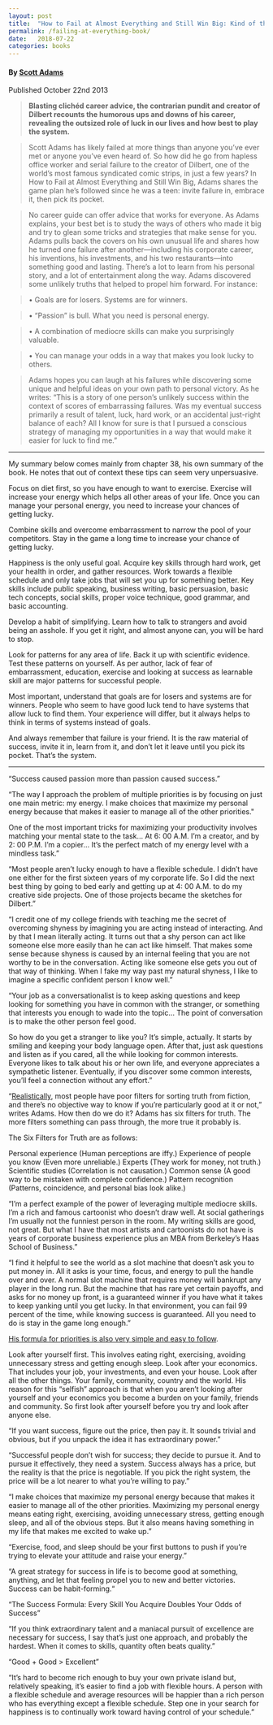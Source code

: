 ```yaml
---
layout: post
title:  "How to Fail at Almost Everything and Still Win Big: Kind of the Story of My Life"
permalink: /failing-at-everything-book/
date:   2018-07-22
categories: books
---
```


#### By [Scott Adams](https://www.goodreads.com/book/show/17859574-how-to-fail-at-almost-everything-and-still-win-big)

Published October 22nd 2013

> **Blasting clichéd career advice, the contrarian pundit and creator of Dilbert recounts the humorous ups and downs of his career, revealing the outsized role of luck in our lives and how best to play the system.**

> Scott Adams has likely failed at more things than anyone you’ve ever met or anyone you’ve even heard of. So how did he go from hapless office worker and serial failure to the creator of Dilbert, one of the world’s most famous syndicated comic strips, in just a few years? In How to Fail at Almost Everything and Still Win Big, Adams shares the game plan he’s followed since he was a teen: invite failure in, embrace it, then pick its pocket.

> No career guide can offer advice that works for everyone. As Adams explains, your best bet is to study the ways of others who made it big and try to glean some tricks and strategies that make sense for you. Adams pulls back the covers on his own unusual life and shares how he turned one failure after another—including his corporate career, his inventions, his investments, and his two restaurants—into something good and lasting. There’s a lot to learn from his personal story, and a lot of entertainment along the way. Adams discovered some unlikely truths that helped to propel him forward. For instance:

> • Goals are for losers. Systems are for winners.

> • “Passion” is bull. What you need is personal energy.

> • A combination of mediocre skills can make you surprisingly valuable.

> • You can manage your odds in a way that makes you look lucky to others.

> Adams hopes you can laugh at his failures while discovering some unique and helpful ideas on your own path to personal victory. As he writes: “This is a story of one person’s unlikely success within the context of scores of embarrassing failures. Was my eventual success primarily a result of talent, luck, hard work, or an accidental just-right balance of each? All I know for sure is that I pursued a conscious strategy of managing my opportunities in a way that would make it easier for luck to find me.”

---

My summary below comes mainly from chapter 38, his own summary of the book. He notes that out of context these tips can seem very unpersuasive.

Focus on diet first, so you have enough to want to exercise. Exercise will increase your energy which helps all other areas of your life. Once you can manage your personal energy, you need to increase your chances of getting lucky.

Combine skills and overcome embarrassment to narrow the pool of your competitors. Stay in the game a long time to increase your chance of getting lucky.

Happiness is the only useful goal. Acquire key skills through hard work, get your health in order, and gather resources. Work towards a flexible schedule and only take jobs that will set you up for something better. Key skills include public speaking, business writing, basic persuasion, basic tech concepts, social skills, proper voice technique, good grammar, and basic accounting.

Develop a habit of simplifying. Learn how to talk to strangers and avoid being an asshole. If you get it right, and almost anyone can, you will be hard to stop.

Look for patterns for any area of life. Back it up with scientific evidence. Test these patterns on yourself. As per author, lack of fear of embarrassment, education, exercise and looking at success as learnable skill are major patterns for successful people.

Most important, understand that goals are for losers and systems are for winners. People who seem to have good luck tend to have systems that allow luck to find them. Your experience will differ, but it always helps to think in terms of systems instead of goals.

And always remember that failure is your friend. It is the raw material of success, invite it in, learn from it, and don’t let it leave until you pick its pocket. That’s the system.

---

“Success caused passion more than passion caused success.”

“The way I approach the problem of multiple priorities is by focusing on just one main metric: my energy. I make choices that maximize my personal energy because that makes it easier to manage all of the other priorities."

One of the most important tricks for maximizing your productivity involves matching your mental state to the task… At 6: 00 A.M. I’m a creator, and by 2: 00 P.M. I’m a copier… It’s the perfect match of my energy level with a mindless task.”

“Most people aren’t lucky enough to have a flexible schedule. I didn’t have one either for the first sixteen years of my corporate life. So I did the next best thing by going to bed early and getting up at 4: 00 A.M. to do my creative side projects. One of those projects became the sketches for Dilbert.”

“I credit one of my college friends with teaching me the secret of overcoming shyness by imagining you are acting instead of interacting. And by that I mean literally acting. It turns out that a shy person can act like someone else more easily than he can act like himself. That makes some sense because shyness is caused by an internal feeling that you are not worthy to be in the conversation. Acting like someone else gets you out of that way of thinking. When I fake my way past my natural shyness, I like to imagine a specific confident person I know well.”

“Your job as a conversationalist is to keep asking questions and keep looking for something you have in common with the stranger, or something that interests you enough to wade into the topic… The point of conversation is to make the other person feel good.

So how do you get a stranger to like you? It’s simple, actually. It starts by smiling and keeping your body language open. After that, just ask questions and listen as if you cared, all the while looking for common interests. Everyone likes to talk about his or her own life, and everyone appreciates a sympathetic listener. Eventually, if you discover some common interests, you’ll feel a connection without any effort.”

“[Realistically](https://productivityist.com/book-review-how-to-fail-at-almost-everything-and-still-win-big/), most people have poor filters for sorting truth from fiction, and there’s no objective way to know if you’re particularly good at it or not,” writes Adams. How then do we do it? Adams has six filters for truth. The more filters something can pass through, the more true it probably is.

The Six Filters for Truth are as follows:

Personal experience (Human perceptions are iffy.)
Experience of people you know (Even more unreliable.)
Experts (They work for money, not truth.)
Scientific studies (Correlation is not causation.)
Common sense (A good way to be mistaken with complete confidence.)
Pattern recognition (Patterns, coincidence, and personal bias look alike.)

“I’m a perfect example of the power of leveraging multiple mediocre skills. I’m a rich and famous cartoonist who doesn’t draw well. At social gatherings I’m usually not the funniest person in the room. My writing skills are good, not great. But what I have that most artists and cartoonists do not have is years of corporate business experience plus an MBA from Berkeley’s Haas School of Business.”

“I find it helpful to see the world as a slot machine that doesn’t ask you to put money in. All it asks is your time, focus, and energy to pull the handle over and over. A normal slot machine that requires money will bankrupt any player in the long run. But the machine that has rare yet certain payoffs, and asks for no money up front, is a guaranteed winner if you have what it takes to keep yanking until you get lucky. In that environment, you can fail 99 percent of the time, while knowing success is guaranteed. All you need to do is stay in the game long enough.”

[His formula for priorities is also very simple and easy to follow](https://medium.com/@PetriB/book-summary-how-to-fail-at-almost-everything-and-still-win-big-scott-adams-e56c9f1be6cb).

Look after yourself first. This involves eating right, exercising, avoiding unnecessary stress and getting enough sleep.
Look after your economics. That includes your job, your investments, and even your house.
Look after all the other things. Your family, community, country and the world.
His reason for this “selfish” approach is that when you aren’t looking after yourself and your economics you become a burden on your family, friends and community. So first look after yourself before you try and look after anyone else.

“If you want success, figure out the price, then pay it. It sounds trivial and obvious, but if you unpack the idea it has extraordinary power.”

“Successful people don’t wish for success; they decide to pursue it. And to pursue it effectively, they need a system. Success always has a price, but the reality is that the price is negotiable. If you pick the right system, the price will be a lot nearer to what you’re willing to pay.”

“I make choices that maximize my personal energy because that makes it easier to manage all of the other priorities. Maximizing my personal energy means eating right, exercising, avoiding unnecessary stress, getting enough sleep, and all of the obvious steps. But it also means having something in my life that makes me excited to wake up.”

“Exercise, food, and sleep should be your first buttons to push if you’re trying to elevate your attitude and raise your energy.”

“A great strategy for success in life is to become good at something, anything, and let that feeling propel you to new and better victories. Success can be habit-forming.“

“The Success Formula: Every Skill You Acquire Doubles Your Odds of Success”

“If you think extraordinary talent and a maniacal pursuit of excellence are necessary for success, I say that’s just one approach, and probably the hardest. When it comes to skills, quantity often beats quality.”

“Good + Good > Excellent”

“It’s hard to become rich enough to buy your own private island but, relatively speaking, it’s easier to find a job with flexible hours. A person with a flexible schedule and average resources will be happier than a rich person who has everything except a flexible schedule. Step one in your search for happiness is to continually work toward having control of your schedule.”

